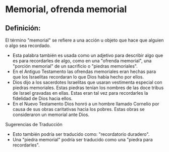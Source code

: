 # Memorial, ofrenda memorial

## Definición: 

El término "memorial" se refiere a una acción u objeto que hace que alguien o algo sea recordado.

* Esta palabra también es usada como un adjetivo para describir algo que es para recordarles de algo, como en una "ofrenda memorial", una "porción memorial" de un sacrificio o "piedras memoriales".
* En el Antiguo Testamento las ofrendas memoriales eran hechas para que los Israelitas recordaran lo que Dios había hecho por ellos.
* Dios dijo a los sacerdotes Israelitas que usaran vestimenta especial con piedras memoriales. Estas piedras tenían los nombres de las doce tribus de Israel gravadas en ellas. Estas eran tal vez para recordarles la fidelidad de Dios hacia ellos.
* En el Nuevo Testamento Dios honró a un hombre llamado Cornelio por causa de sus obras caritativas hacia los pobres.  Estas obras se consideraron un memorial ante Dios.

Sugerencias de Traducción

* Esto también podría ser traducido como: "recordatorio duradero".
* Una "piedra memorial" podría ser traducido como una "piedra para recordarles".

